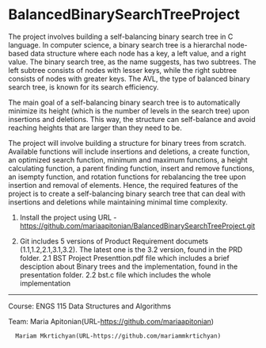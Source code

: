 # BalancedBinarySearchTreeProject

The project involves building a self-balancing binary search tree in C language. 
In computer science, a binary search tree is a hierarchal node-based data structure where each node has a key, a left value, and a right value. 
The binary search tree, as the name suggests, has two subtrees.
The left subtree consists of nodes with lesser keys, while the right subtree consists of nodes with greater keys. 
The AVL, the type of balanced binary search tree, is known for its search efficiency.

The main goal of a self-balancing binary search tree is to automatically minimize its height (which is the number of levels in the search tree) upon insertions and deletions. 
This way, the structure can self-balance and avoid reaching heights that are larger than they need to be.

The project will involve building a structure for binary trees from scratch.
Available functions will include insertions and deletions, a create function, an optimized search function, minimum and maximum functions, a height calculating function, a parent finding function, insert and remove functions, an isempty function, and rotation functions for rebalancing the tree upon insertion and removal of elements.
Hence, the required features of the project is to create a self-balancing binary search tree that can deal with insertions and deletions while maintaining minimal time complexity.

1. Install the project using URL - https://github.com/mariaapitonian/BalancedBinarySearchTreeProject.git

2. Git includes 5 versions of Product Requirement documets (1.1,1.2,2.1,3.1,3.2). The latest one is the 3.2 version, found in the PRD folder. 
    2.1 BST Project Presenttion.pdf file which includes a brief desciption about Binary trees and the implementation, found in the presentation folder.
    2.2 bst.c file which includes the whole implementation


--------------------------------------------------------------------------------
Course: ENGS 115 Data Structures and Algorithms

Team: Maria Apitonian(URL-https://github.com/mariaapitonian)
     
      Mariam Mkrtichyan(URL-https://github.com/mariammkrtichyan)
 
